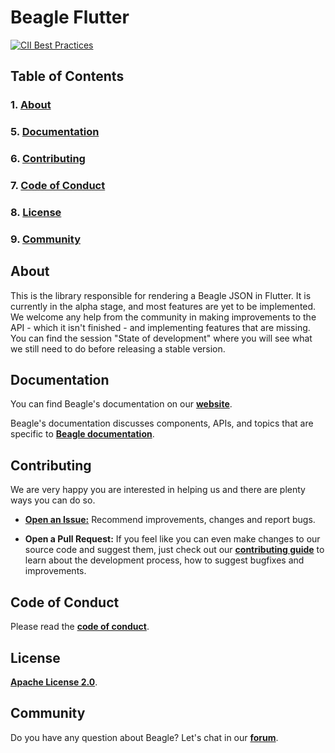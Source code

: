 # **Beagle Flutter**
[![CII Best Practices](https://bestpractices.coreinfrastructure.org/projects/5409/badge)](https://bestpractices.coreinfrastructure.org/projects/5409)

## **Table of Contents**

### 1. [**About**](#about)
### 5. [**Documentation**](#documentation)
### 6. [**Contributing**](#contributing)
### 7. [**Code of Conduct**](#code-of-conduct)
### 8. [**License**](#license)
### 9. [**Community**](#community)


## **About**
This is the library responsible for rendering a Beagle JSON in Flutter. It is currently in the alpha stage, and most features are yet to be implemented. We welcome any help from the community in making improvements to the API -
which it isn't finished - and implementing features that are missing. You can find the session "State of development" where you will see what we still need to do before releasing a stable version.

## **Documentation**

You can find Beagle's documentation on our [**website**][site].

Beagle's documentation discusses components, APIs, and topics that are specific to [**Beagle documentation**][b-docs].

[site]: https://usebeagle.io/
[b-docs]: https://docs.usebeagle.io/v1.10/flutter/overview/


## **Contributing**

We are very happy you are interested in helping us and there are plenty ways you can do so.

- [**Open an Issue:**](https://github.com/ZupIT/beagle/issues/new/choose) Recommend improvements, changes and report bugs.

- **Open a Pull Request:** If you feel like you can even make changes to our source code and suggest them, just check out our [**contributing guide**][contribute] to learn about the development process, how to suggest bugfixes and improvements.

[contribute]: https://github.com/ZupIT/beagle-flutter/blob/main/CONTRIBUTING.md

## **Code of Conduct**

Please read the [**code of conduct**](https://github.com/ZupIT/beagle-flutter/blob/main/CODE_OF_CONDUCT.md).

## **License**

[**Apache License 2.0**]( https://github.com/ZupIT/beagle-ios/blob/main/LICENSE.txt).


## **Community**
Do you have any question about Beagle? Let's chat in our [**forum**](https://forum.zup.com.br/). 

